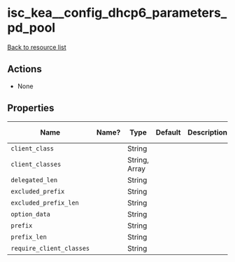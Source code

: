 # isc_kea__config_dhcp6_parameters_pd_pool

[Back to resource list](../README.md#resources)

## Actions

- None

## Properties

| Name                     | Name? | Type          | Default | Description | Allowed Values |
| ------------------------ | ----- | ------------- | ------- | ----------- | -------------- |
| `client_class`           |       | String        |         |             |                |
| `client_classes`         |       | String, Array |         |             |                |
| `delegated_len`          |       | String        |         |             |                |
| `excluded_prefix`        |       | String        |         |             |                |
| `excluded_prefix_len`    |       | String        |         |             |                |
| `option_data`            |       | String        |         |             |                |
| `prefix`                 |       | String        |         |             |                |
| `prefix_len`             |       | String        |         |             |                |
| `require_client_classes` |       | String        |         |             |                |
